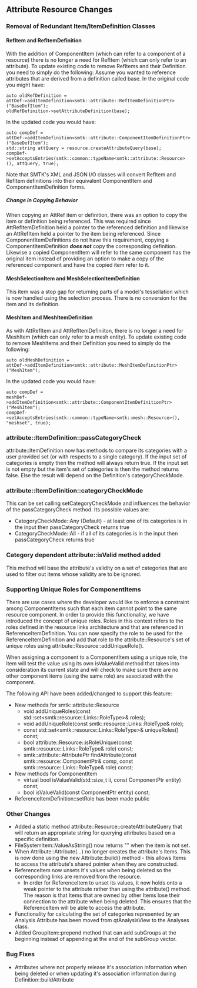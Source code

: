 ## Attribute Resource Changes
### Removal of Redundant Item/ItemDefinition Classes
#### RefItem and RefItemDefinition
With the addition of ComponentItem (which can refer to a component of a resource) there is no longer a need for RefItem (which can only refer to an attribute). To update existing code to remove RefItems and their Definition you need to simply do the following:
Assume you wanted to reference attributes that are derived from a definition called base. In the original code you might have:

```
auto oldRefDefinition =
attDef->addItemDefinition<smtk::attribute::RefItemDefinitionPtr>("BaseDefItem");
oldRefDefinition->setAttributeDefinition(base);
```
In the updated code you would have:

```
auto compDef =
attDef->addItemDefinition<smtk::attribute::ComponentItemDefinitionPtr>("BaseDefItem");
std::string attQuery = resource.createAttributeQuery(base);
compDef->setAcceptsEntries(smtk::common::typeName<smtk::attribute::Resource>(), attQuery, true);
```
Note that SMTK's XML and JSON I/O classes will convert RefItem and RefItem definitions into their equivalent ComponentItem and ComponentItemDefinition forms.

##### Change in Copying Behavior
When copying an AttRef item or definition, there was an option to copy the item or definition being referenced.  This was required since AttRefItemDefinition held a pointer to the referenced definition and likewise an AttRefItem held a pointer to the item being referenced.  Since ComponentItemDefinitions do not have this requirement, copying a ComponentItemDefinition ***does not*** copy the corresponding definition.  Likewise  a copied ComponentItem will refer to the same component has the original item instead of providing an option to make a copy of the referenced component and have the copied item refer to it.

#### MeshSelectionItem and MeshSelectionItemDefinition
This item was a stop gap for returning parts of a model's tessellation which is now handled using the selection process. There is no conversion for the item and its definition.

#### MeshItem and MeshItemDefinition
As with AttRefItem and AttRefItemDefiniiton, there is no longer a need for MeshItem (which can only refer to a mesh entity). To update existing code to remove MeshItems and their Definition you need to simply do the following:


```
auto oldMeshDefinition =
attDef->addItemDefinition<smtk::attribute::MeshItemDefinitionPtr>("MeshItem");
```
In the updated code you would have:

```
auto compDef =
meshDef->addItemDefinition<smtk::attribute::ComponentItemDefinitionPtr>("MeshItem");
compDef->setAcceptsEntries(smtk::common::typeName<smtk::mesh::Resource>(), "meshset", true);
```

### attribute::ItemDefinition::passCategoryCheck
attribute::ItemDefinition now has methods to compare its categories with a user provided set (or with respects to a single category).  If the input set of categories is empty then the method will always return true.  If the input set is not empty but the item's set of categories is then the method returns false.  Else the result will depend on the Definition's categoryCheckMode.

### attribute::ItemDefinition::categoryCheckMode
This can be set calling setCategoryCheckMode and influences the behavior of the passCategoryCheck method.  Its possible values are:

 * CategoryCheckMode::Any (Default) - at least one of its categories is in the input then passCategoryCheck returns true
 * CategoryCheckMode::All  - if all of its categories is in the input then passCategoryCheck returns true

### Category dependent attribute::isValid method added
 This method will base the attribute's validity on a set of categories that are used to filter out items whose validity are to be ignored.

### Supporting Unique Roles for ComponentItems
There are use cases where the developer would like to enforce a constraint among ComponentItems such that each item cannot point to the same resource component. In order to provide this functionality, we have introduced the concept of unique roles.  Roles in this context refers to the roles defined in the resource links architecture and that are referenced in ReferenceItemDefinition.  You can now specify the role to be used for the ReferenceItemDefinition and add that role to the attribute::Resource's set of unique roles using attribute::Resource::addUniqueRole().

When assigning a component to a ComponentItem using a unique role, the item will test the value using its own isValueValid method that takes into consideration its current state and will check to make sure there are no other component items (using the same role) are associated with the component.

The following API have been added/changed to support this feature:

* New methods for smtk::attribute::Resource
	*  void addUniqueRoles(const std::set\<smtk::resource::Links::RoleType>& roles);
	* void addUniqueRole(const smtk::resource::Links::RoleType& role);
	* const std::set\<smtk::resource::Links::RoleType>& uniqueRoles() const;
	* bool attribute::Resource::isRoleUnique(const smtk::resource::Links::RoleType& role) const;
	*  smtk::attribute::AttributePtr findAttribute(const smtk::resource::ComponentPtr& comp, const smtk::resource::Links::RoleType& role) const;
* New methods for ComponentItem
	* virtual bool isValueValid(std::size_t ii, const ComponentPtr entity) const;
	* bool isValueValid(const ComponentPtr entity) const;
* ReferenceItemDefinition::setRole has been made public


### Other Changes
* Added a static method attribute::Resource::createAttributeQuery that will return an appropriate string for querying attributes based on a specific definition.
* FileSystemItem::ValueAsString() now returns "" when the item is not set.
* When Attribute::Attribute(...) no longer creates the attribute's items.  This is now done using the new Attribute::build() method - this allows Items to access the attribute's shared pointer when they are constructed.
* ReferenceItem now unsets it's values when being deleted so the corresponding links are removed from the resource.
	* In order for ReferenceItem to unset its values, it now holds onto a weak pointer to the attribute rather than using the attribute() method.  The reason is that Items that are owned by other Items lose their connection to the attribute when being deleted.  This ensures that the ReferenceItem will be able to access the attribute.
* Functionality for calculating the set of categories represented by an Analysis Attribute has been moved from qtAnalysisView to the Analyses class.
* Added GroupItem::prepend method that can add subGroups at the beginning instead of appending at the end of the subGroup vector.

### Bug Fixes
* Attributes where not properly release it's association information when being deleted or when updating it's association information during Definition::buildAttribute
